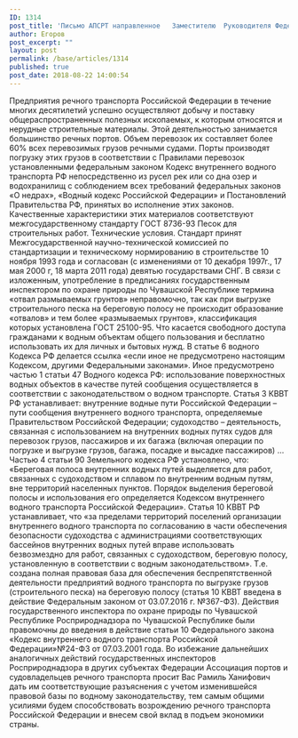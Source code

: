 ```yaml
---
ID: 1314
post_title: 'Письмо АПСРТ направленное   Заместителю  Руководителя Федеральной   службы по надзору в сфере  природопользования Низамову Р.Х.'
author: Егоров
post_excerpt: ""
layout: post
permalink: /base/articles/1314
published: true
post_date: 2018-08-22 14:00:54
---
```

Предприятия речного транспорта Российской Федерации в течение многих десятилетий успешно осуществляют добычу и поставку общераспространенных  полезных ископаемых, к которым относятся и нерудные строительные материалы. Этой деятельностью занимается большинство речных портов.  Объем перевозок их составляет более 60% всех перевозимых грузов речными судами. Порты производят погрузку этих грузов  в соответствии с Правилами перевозок установленными федеральным законом Кодекс внутреннего водного транспорта РФ непосредственно из русел рек или со дна озер и водохранилищ с соблюдением всех требований федеральных законов  «О недрах», «Водный кодекс Российской Федерации» и Постановлений Правительства РФ, принятых во исполнение этих законов. Качественные характеристики этих материалов соответствуют межгосударственному стандарту ГОСТ 8736-93 Песок для строительных работ. Технические условия. Стандарт принят Межгосударственной научно-технической комиссией по стандартизации и техническому нормированию в строительстве 10 ноября 1993 года и согласован (с изменениями от 10 декабря 1997г., 17 мая 2000 г, 18 марта 2011 года) девятью государствами СНГ.
  В связи с изложенным, употребление в предписаниях государственным инспектором по охране природы по Чувашской Республике  термина «отвал размываемых грунтов» неправомочно, так как при выгрузке строительного песка на береговую полосу не происходит образование «отвалов» и тем более «размываемых грунтов», классификация которых установлена ГОСТ 25100-95.
 Что касается свободного доступа гражданами к водным объектам общего пользования и бесплатно использовать их для личных и бытовых нужд. В статье 6 водного Кодекса РФ  делается ссылка «если иное не предусмотрено настоящим Кодексом, другими Федеральными законами». Иное предусмотрено частью 1 статьи 47 Водного кодекса РФ: использование поверхностных водных объектов в качестве путей сообщения осуществляется в соответствии с законодательством о водном транспорте. Статья 3 КВВТ РФ устанавливает: внутренние водные пути Российской Федерации – пути сообщения внутреннего водного транспорта, определяемые Правительством Российской Федерации; судоходство – деятельность, связанная с использованием на внутренних водных путях судов для перевозок грузов, пассажиров и их багажа (включая операции по погрузке и выгрузке грузов, багажа, посадке и высадке пассажиров) …
Частью 4 статьи 90 Земельного кодекса РФ установлено, что: «Береговая полоса внутренних водных  путей выделяется для работ, связанных с судоходством и сплавом по внутренним водным путям, вне территорий населенных пунктов. Порядок выделения береговой полосы и использования его определяется Кодексом внутреннего водного транспорта Российской Федерации».
 Статья 10 КВВТ РФ устанавливает, что «за пределами территорий поселений организации внутреннего водного транспорта по согласованию в части  обеспечения безопасности судоходства с администрациями соответствующих бассейнов внутренних водных путей вправе использовать  безвозмездно для работ, связанных с судоходством, береговую полосу, установленную в соответствии с водным законодательством».
Т.е. создана полная правовая база для обеспечения беспрепятственной деятельности предприятий водного транспорта по выгрузке грузов (строительного песка) на береговую полосу (статья 10 КВВТ введена в действие Федеральным законом от 03.07.2016 г. №367-ФЗ).
Действия государственного инспектора по охране природы по Чувашской Республике  Росприроднадзора  по Чувашской Республике были правомочны до введения в действие статьи 10 Федерального закона «Кодекс  внутреннего водного транспорта Российской Федерации»№24-ФЗ от 07.03.2001 года. Во  избежание  дальнейших аналогичных действий государственных  инспекторов Росприроднадзора в других субъектах Федерации Ассоциация портов и судовладельцев речного транспорта просит Вас Рамиль Ханифович дать им соответствующие разъяснения с учетом изменившейся правовой базы по водному законодательству, тем самым общими усилиями будем способствовать возрождению речного транспорта Российской Федерации и внесем свой вклад в подъем экономики страны.